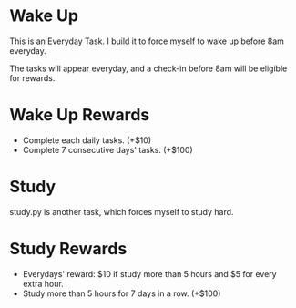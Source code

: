 # Wake Up 

This is an Everyday Task. I build it to force myself to wake up before 8am everyday.

The tasks will appear everyday, and a check-in before 8am will be eligible for rewards.

# Wake Up Rewards
* Complete each daily tasks. (+$10)
* Complete 7 consecutive days' tasks. (+$100)

# Study

study.py is another task, which forces myself to study hard.

# Study Rewards
* Everydays' reward: $10 if study more than 5 hours and $5 for every extra hour.
* Study more than 5 hours for 7 days in a row. (+$100)